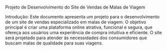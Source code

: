 Projeto de Desenvolvimento do Site de Vendas de Malas de Viagem

Introdução:
Este documento apresenta um projeto para o desenvolvimento de um site de vendas especializado em malas de viagem. O objetivo principal é criar uma plataforma online atrativa, funcional e segura, que ofereça aos usuários uma experiência de compra intuitiva e eficiente. O site será projetado para atender às necessidades dos consumidores que buscam malas de qualidade para suas viagens.

